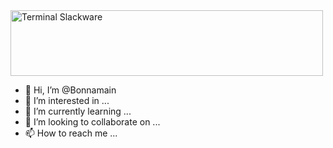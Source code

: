 <img src="https://elitelinux.neocities.org/githubterminallinux.svg" alt="Terminal Slackware" height="105" width="500">




- 👋 Hi, I’m @Bonnamain
- 👀 I’m interested in ...
- 🌱 I’m currently learning ...
- 💞️ I’m looking to collaborate on ...
- 📫 How to reach me ...

<!---
Bonnamain/Bonnamain is a ✨ special ✨ repository because its `README.md` (this file) appears on your GitHub profile.
You can click the Preview link to take a look at your changes.
--->
